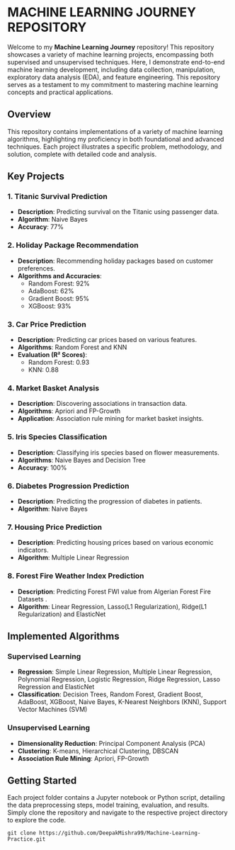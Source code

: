 
<h1>MACHINE LEARNING JOURNEY REPOSITORY</h1>
<p>Welcome to my <strong>Machine Learning Journey</strong> repository! This repository showcases a variety of machine learning projects, encompassing both supervised and unsupervised techniques. Here, I demonstrate end-to-end machine learning development, including data collection, manipulation, exploratory data analysis (EDA), and feature engineering. This repository serves as a testament to my commitment to mastering machine learning concepts and practical applications.</p>

<h2>Overview</h2>
<p>This repository contains implementations of a variety of machine learning algorithms, highlighting my proficiency in both foundational and advanced techniques. Each project illustrates a specific problem, methodology, and solution, complete with detailed code and analysis.</p>

<h2>Key Projects</h2>

<h3>1. Titanic Survival Prediction</h3>
<ul>
  <li><strong>Description</strong>: Predicting survival on the Titanic using passenger data.</li>
  <li><strong>Algorithm</strong>: Naive Bayes</li>
  <li><strong>Accuracy</strong>: 77%</li>
</ul>

<h3>2. Holiday Package Recommendation</h3>
<ul>
  <li><strong>Description</strong>: Recommending holiday packages based on customer preferences.</li>
  <li><strong>Algorithms and Accuracies</strong>:
    <ul>
      <li>Random Forest: 92%</li>
      <li>AdaBoost: 62%</li>
      <li>Gradient Boost: 95%</li>
      <li>XGBoost: 93%</li>
    </ul>
  </li>
</ul>

<h3>3. Car Price Prediction</h3>
<ul>
  <li><strong>Description</strong>: Predicting car prices based on various features.</li>
  <li><strong>Algorithms</strong>: Random Forest and KNN</li>
  <li><strong>Evaluation (R² Scores)</strong>:
    <ul>
      <li>Random Forest: 0.93</li>
      <li>KNN: 0.88</li>
    </ul>
  </li>
</ul>

<h3>4. Market Basket Analysis</h3>
<ul>
  <li><strong>Description</strong>: Discovering associations in transaction data.</li>
  <li><strong>Algorithms</strong>: Apriori and FP-Growth</li>
  <li><strong>Application</strong>: Association rule mining for market basket insights.</li>
</ul>

<h3>5. Iris Species Classification</h3>
<ul>
  <li><strong>Description</strong>: Classifying iris species based on flower measurements.</li>
  <li><strong>Algorithms</strong>: Naive Bayes and Decision Tree</li>
  <li><strong>Accuracy</strong>: 100%</li>
</ul>

<h3>6. Diabetes Progression Prediction</h3>
<ul>
  <li><strong>Description</strong>: Predicting the progression of diabetes in patients.</li>
  <li><strong>Algorithm</strong>: Naive Bayes</li>
</ul>

<h3>7. Housing Price Prediction</h3>
<ul>
  <li><strong>Description</strong>: Predicting housing prices based on various economic indicators.</li>
  <li><strong>Algorithm</strong>: Multiple Linear Regression</li>
</ul>

<h3>8. Forest Fire Weather Index Prediction</h3>
<ul>
  <li><strong>Description</strong>: Predicting Forest FWI value from Algerian Forest Fire Datasets .</li>
  <li><strong>Algorithm</strong>: Linear Regression, Lasso(L1 Regularization), Ridge(L1 Regularization) and ElasticNet</li>
</ul>

<h2>Implemented Algorithms</h2>

<h3>Supervised Learning</h3>
<ul>
  <li><strong>Regression</strong>: Simple Linear Regression, Multiple Linear Regression, Polynomial Regression, Logistic Regression, Ridge Regression, Lasso Regression and ElasticNet</li>
  <li><strong>Classification</strong>: Decision Trees, Random Forest, Gradient Boost, AdaBoost, XGBoost, Naive Bayes, K-Nearest Neighbors (KNN), Support Vector Machines (SVM)</li>
</ul>

<h3>Unsupervised Learning</h3>
<ul>
  <li><strong>Dimensionality Reduction</strong>: Principal Component Analysis (PCA)</li>
  <li><strong>Clustering</strong>: K-means, Hierarchical Clustering, DBSCAN</li>
  <li><strong>Association Rule Mining</strong>: Apriori, FP-Growth</li>
</ul>

<h2>Getting Started</h2>
<p>Each project folder contains a Jupyter notebook or Python script, detailing the data preprocessing steps, model training, evaluation, and results. Simply clone the repository and navigate to the respective project directory to explore the code.</p>

<pre><code>git clone https://github.com/DeepakMishra99/Machine-Learning-Practice.git</code></pre>

</body>
</html>